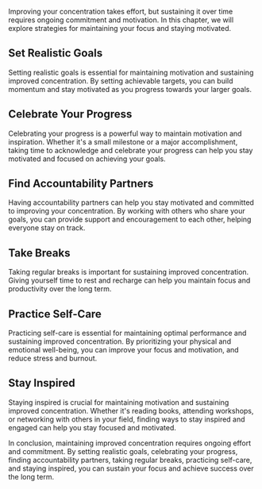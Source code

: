 
Improving your concentration takes effort, but sustaining it over time requires ongoing commitment and motivation. In this chapter, we will explore strategies for maintaining your focus and staying motivated.

Set Realistic Goals
-------------------

Setting realistic goals is essential for maintaining motivation and sustaining improved concentration. By setting achievable targets, you can build momentum and stay motivated as you progress towards your larger goals.

Celebrate Your Progress
-----------------------

Celebrating your progress is a powerful way to maintain motivation and inspiration. Whether it's a small milestone or a major accomplishment, taking time to acknowledge and celebrate your progress can help you stay motivated and focused on achieving your goals.

Find Accountability Partners
----------------------------

Having accountability partners can help you stay motivated and committed to improving your concentration. By working with others who share your goals, you can provide support and encouragement to each other, helping everyone stay on track.

Take Breaks
-----------

Taking regular breaks is important for sustaining improved concentration. Giving yourself time to rest and recharge can help you maintain focus and productivity over the long term.

Practice Self-Care
------------------

Practicing self-care is essential for maintaining optimal performance and sustaining improved concentration. By prioritizing your physical and emotional well-being, you can improve your focus and motivation, and reduce stress and burnout.

Stay Inspired
-------------

Staying inspired is crucial for maintaining motivation and sustaining improved concentration. Whether it's reading books, attending workshops, or networking with others in your field, finding ways to stay inspired and engaged can help you stay focused and motivated.

In conclusion, maintaining improved concentration requires ongoing effort and commitment. By setting realistic goals, celebrating your progress, finding accountability partners, taking regular breaks, practicing self-care, and staying inspired, you can sustain your focus and achieve success over the long term.
